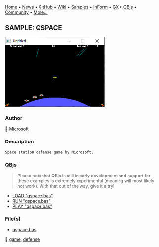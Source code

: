 [Home](https://qb64.com) • [News](../../news.md) • [GitHub](https://github.com/QB64Official/qb64) • [Wiki](https://github.com/QB64Official/qb64/wiki) • [Samples](../../samples.md) • [InForm](../../inform.md) • [GX](../../gx.md) • [QBjs](../../qbjs.md) • [Community](../../community.md) • [More...](../../more.md)

## SAMPLE: QSPACE

![screenshot.png](img/screenshot.png)

### Author

[🐝 Microsoft](../microsoft.md) 

### Description

```text
Space station defense game by Microsoft.
```

### QBjs

> Please note that QBjs is still in early development and support for these examples is extremely experimental (meaning will most likely not work). With that out of the way, give it a try!

* [LOAD "qspace.bas"](https://qbjs.org/index.html?src=https://qb64.com/samples/qspace/src/qspace.bas)
* [RUN "qspace.bas"](https://qbjs.org/index.html?mode=auto&src=https://qb64.com/samples/qspace/src/qspace.bas)
* [PLAY "qspace.bas"](https://qbjs.org/index.html?mode=play&src=https://qb64.com/samples/qspace/src/qspace.bas)

### File(s)

* [qspace.bas](src/qspace.bas)

🔗 [game](../game.md), [defense](../defense.md)
